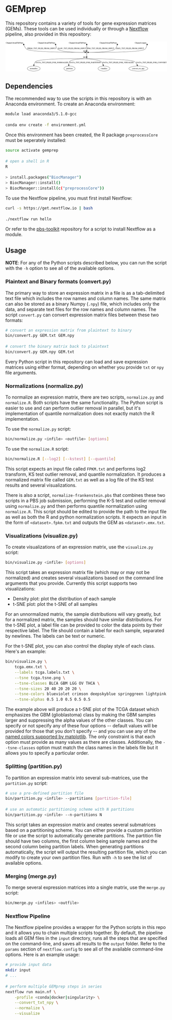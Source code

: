 # GEMprep

This repository contains a variety of tools for gene expression matrices (GEMs). These tools can be used individually or through a [Nextflow](https://nextflow.io/) pipeline, also provided in this repository:

<img src="images/pipeline.png"/>

## Dependencies

The recommended way to use the scripts in this repository is with an Anaconda environment. To create an Anaconda environment:
```bash
module load anaconda3/5.1.0-gcc

conda env create -f environment.yml
```

Once this environment has been created, the R package `preprocessCore` must be seperately installed:

```bash
source activate gemprep

# open a shell in R
R

> install.packages("BiocManager")
> BiocManager::install()
> BiocManager::install(c("preprocessCore"))
```

To use the Nextflow pipeline, you must first install Nextflow:
```bash
curl -s https://get.nextflow.io | bash

./nextflow run hello
```

Or refer to the [pbs-toolkit](https://github.com/bentsherman/pbs-toolkit) repository for a script to install Nextflow as a module.

## Usage

__NOTE__: For any of the Python scripts described below, you can run the script with the `-h` option to see all of the available options.

### Plaintext and Binary formats (convert.py)

The primary way to store an expression matrix in a file is as a tab-delimited text file which includes the row names and column names. The same matrix can also be stored as a binary Numpy (`.npy`) file, which includes only the data, and separate text files for the row names and column names. The script `convert.py` can convert expression matrix files between these two formats:
```bash
# convert an expression matrix from plaintext to binary
bin/convert.py GEM.txt GEM.npy

# convert the binary matrix back to plaintext
bin/convert.py GEM.npy GEM.txt
```

Every Python script in this repository can load and save expression matrices using either format, depending on whether you provide `txt` or `npy` file arguments.

### Normalizations (normalize.py)

To normalize an expression matrix, there are two scripts, `normalize.py` and `normalize.R`. Both scripts have the same functionality. The Python script is easier to use and can perform outlier removal in parallel, but it's implementation of quantile normalization does not exactly match the R implementation.

To use the `normalize.py` script:
```bash
bin/normalize.py <infile> <outfile> [options]
```

To use the `normalize.R` script:
```bash
bin/normalize.R [--log2] [--kstest] [--quantile]
```

This script expects an input file called `FPKM.txt` and performs log2 transform, KS test outlier removal, and quantile normalization. It produces a normalized matrix file called `GEM.txt` as well as a log file of the KS test results and several visualizations.

There is also a script, `normalize-frankenstein.pbs` that combines these two scripts in a PBS job submission, performing the K-S test and outlier removal using `normalize.py` and then performs quantile normalization using `normalize.R`. This script should be edited to provide the path to the input file as well as both the R and python normalization scripts. It expects an input in the form of `<dataset>.fpkm.txt` and outputs the GEM as `<dataset>.emx.txt`.

### Visualizations (visualize.py)

To create visualizations of an expression matrix, use the `visualize.py` script:
```bash
bin/visualize.py <infile> [options]
```

This script takes an expression matrix file (which may or may not be normalized) and creates several visualizations based on the command line arguments that you provide. Currently this script supports two visualizations:

- Density plot: plot the distribution of each sample
- t-SNE plot: plot the t-SNE of all samples

For an unnormalized matrix, the sample distributions will vary greatly, but for a normalized matrix, the samples should have similar distributions. For the t-SNE plot, a label file can be provided to color the data points by their respective label. The file should contain a label for each sample, separated by newlines. The labels can be text or numeric.

For the t-SNE plot, you can also control the display style of each class. Here's an example:
```bash
bin/visualize.py \
    tcga.emx.txt \
    --labels tcga.labels.txt \
    --tsne tcga.tsne.png \
    --tsne-classes BLCA GBM LGG OV THCA \
    --tsne-sizes 20 40 20 20 20 \
    --tsne-colors blueviolet crimson deepskyblue springgreen lightpink \
    --tsne-alphas 0.5 1.0 0.5 0.5 0.5
```

The example above will produce a t-SNE plot of the TCGA dataset which emphasizes the GBM (glioblastoma) class by making the GBM samples larger and suppressing the alpha values of the other classes. You can specify or not specify any of these four options -- default values will be provided for those that you don't specify -- and you can use any of the [named colors supported by matplotlib](https://matplotlib.org/3.2.2/gallery/color/named_colors.html). The only constraint is that each option must provide as many values as there are classes. Additionally, the `--tsne-classes` option must match the class names in the labels file but it allows you to specify a particular order.

### Splitting (partition.py)

To partition an expression matrix into several sub-matrices, use the `partition.py` script:
```bash
# use a pre-defined partition file
bin/partition.py <infile> --partitions [partition-file]

# use an automatic partitioning scheme with N partitions
bin/partition.py <infile> --n-partitions N
```

This script takes an expression matrix and creates several submatrices based on a partitioning scheme. You can either provide a custom partition file or use the script to automatically generate partitions. The partition file should have two columns, the first column being sample names and the second column being partition labels. When generating partitions automatically, the script will output the resulting partition file, which you can modify to create your own partition files. Run with `-h` to see the list of available options.

### Merging (merge.py)

To merge several expression matrices into a single matrix, use the `merge.py` script:
```bash
bin/merge.py <infiles> <outfile>
```

### Nextflow Pipeline

The Nextflow pipeline provides a wrapper for the Python scripts in this repo and it allows you to chain multiple scripts together. By default, the pipeline loads all GEM files in the `input` directory, runs all the steps that are specified on the command-line, and saves all results to the `output` folder. Refer to the `params` section of `nextflow.config` to see all of the available command-line options. Here is an example usage:
```bash
# provide input data
mkdir input
# ...

# perform multiple GEMprep steps in series
nextflow run main.nf \
    -profile <conda|docker|singularity> \
    --convert_txt_npy \
    --normalize \
    --visualize
```
